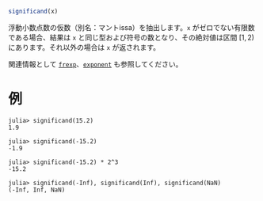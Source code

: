 ```julia
significand(x)
```

浮動小数点数の仮数（別名：マントissa）を抽出します。`x` がゼロでない有限数である場合、結果は `x` と同じ型および符号の数となり、その絶対値は区間 $[1,2)$ にあります。それ以外の場合は `x` が返されます。

関連情報として [`frexp`](@ref)、[`exponent`](@ref) も参照してください。

# 例

```jldoctest
julia> significand(15.2)
1.9

julia> significand(-15.2)
-1.9

julia> significand(-15.2) * 2^3
-15.2

julia> significand(-Inf), significand(Inf), significand(NaN)
(-Inf, Inf, NaN)
```

